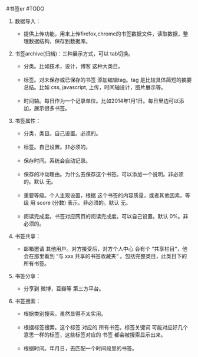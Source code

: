 #书签er #TODO

1. 数据导入：
    * 提供上传功能，用来上传firefox,chrome的书签数据文件，读取数据，整理数据结构，保存到数据库。

2. 书签archive(归档)：三种展示方式，可以 tab切换。
    * 分类。比如技术，设计，博客 这种大类目。<br/><br/>
    * 标签。对未保存或已保存的书签 添加编辑tag。tag 是比较具体简短的摘要总结。比如 css, javascript, 上传，时间轴设计，图片展示等。<br/><br/>
    * 时间轴。每日作为一个记录单位。比如2014年1月1日。每日里边可以添加，展示很多书签。

3. 书签属性：
    * 分类，类目。自己设置。必须的。<br/><br/>
    * 标签。自己设置。非必须的。<br/><br/>
    * 保存时间。系统会自动记录。<br/><br/>
    * 保存的冲动理由。为什么去保存这个书签。可以添加一个说明。非必须的。默认 无。<br/><br/>
    * 重要等级。个人主观设置，根据 这个书签的内容质量，或者其他因素。等级 用 score (分数) 表示。非必须的。默认 无。<br/><br/>
    * 阅读完成度。书签对应网页的阅读完成度。可以自己设置。默认 0%。非必须的。
    
4. 书签共享：
    * 邮箱邀请 其他用户。对方接受后，对方个人中心 会有个 “共享栏目“，他会在那里看到 “与 xxx 共享的书签收藏夹“ 。包括完整类目，此类目下的所有书签。
   
5. 书签分享：
    * 分享到 微博，豆瓣等 第三方平台。
   
6. 书签搜索：
    * 根据类别搜索。虽然显得不太实用。<br/><br/>
    * 根据标签搜索。这个标签 对应的 所有书签。标签关键词 可能对应好几个意思一样的标签，这些标签对应的 书签 都会被搜索显示出来。<br/><br/>
    * 根据时间。年月日，去匹配一个时间段里的书签。
